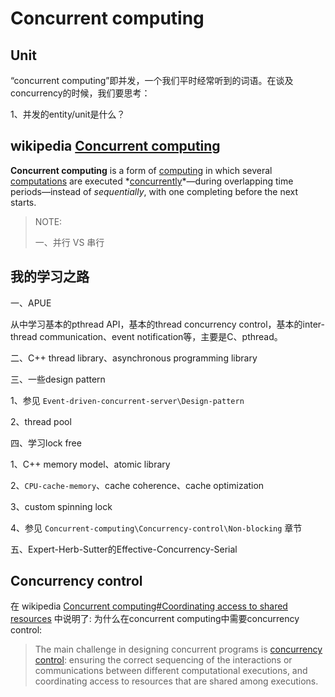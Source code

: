 # Concurrent computing

## Unit

“concurrent computing”即并发，一个我们平时经常听到的词语。在谈及concurrency的时候，我们要思考：

1、并发的entity/unit是什么？



## wikipedia [Concurrent computing](https://en.wikipedia.org/wiki/Concurrent_computing#Concurrent_programming_languages)

**Concurrent computing** is a form of [computing](https://en.wikipedia.org/wiki/Computing) in which several [computations](https://en.wikipedia.org/wiki/Computation) are executed *[concurrently](https://en.wikipedia.org/wiki/Concurrency_(computer_science))*—during overlapping time periods—instead of *sequentially*, with one completing before the next starts.

> NOTE: 
>
> 一、并行 VS 串行

## 我的学习之路

一、APUE

从中学习基本的pthread API，基本的thread concurrency control，基本的inter-thread communication、event notification等，主要是C、pthread。



二、C++ thread library、asynchronous programming library



三、一些design pattern

1、参见 `Event-driven-concurrent-server\Design-pattern`

2、thread pool



四、学习lock free

1、C++ memory model、atomic library

2、`CPU-cache-memory`、cache coherence、cache optimization

3、custom spinning lock

4、参见 `Concurrent-computing\Concurrency-control\Non-blocking` 章节



五、Expert-Herb-Sutter的Effective-Concurrency-Serial



## Concurrency control

在 wikipedia [Concurrent computing#Coordinating access to shared resources](https://en.wikipedia.org/wiki/Concurrent_computing#Coordinating_access_to_shared_resources) 中说明了: 为什么在concurrent computing中需要concurrency control:

> The main challenge in designing concurrent programs is [concurrency control](https://en.wikipedia.org/wiki/Concurrency_control): ensuring the correct sequencing of the interactions or communications between different computational executions, and coordinating access to resources that are shared among executions.

